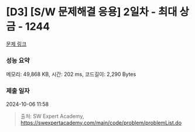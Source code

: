 # [D3] [S/W 문제해결 응용] 2일차 - 최대 상금 - 1244 

[문제 링크](https://swexpertacademy.com/main/code/problem/problemDetail.do?contestProbId=AV15Khn6AN0CFAYD) 

### 성능 요약

메모리: 49,868 KB, 시간: 202 ms, 코드길이: 2,290 Bytes

### 제출 일자

2024-10-06 11:58



> 출처: SW Expert Academy, https://swexpertacademy.com/main/code/problem/problemList.do